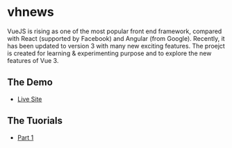 # vhnews

VueJS is rising as one of the most popular front end framework, compared with React (supported by Facebook) and Angular (from Google). Recently, it has been updated to version 3 with many new exciting features. The proejct is created for learning & experimenting purpose and to explore the new features of Vue 3.

## The Demo

- [Live Site](https://vhnews.netlify.app/)

## The Tuorials

- [Part 1](https://techika.com/2021/01/09/build-hackernews-reader-vuejs-tailwind-p1/)